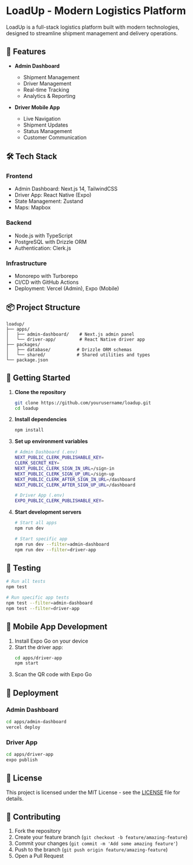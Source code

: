 # LoadUp - Modern Logistics Platform

LoadUp is a full-stack logistics platform built with modern technologies, designed to streamline shipment management and delivery operations.

## 🚀 Features

- **Admin Dashboard**
  - Shipment Management
  - Driver Management
  - Real-time Tracking
  - Analytics & Reporting

- **Driver Mobile App**
  - Live Navigation
  - Shipment Updates
  - Status Management
  - Customer Communication

## 🛠️ Tech Stack

### Frontend
- Admin Dashboard: Next.js 14, TailwindCSS
- Driver App: React Native (Expo)
- State Management: Zustand
- Maps: Mapbox

### Backend
- Node.js with TypeScript
- PostgreSQL with Drizzle ORM
- Authentication: Clerk.js

### Infrastructure
- Monorepo with Turborepo
- CI/CD with GitHub Actions
- Deployment: Vercel (Admin), Expo (Mobile)

## 📦 Project Structure

```
loadup/
├── apps/
│   ├── admin-dashboard/    # Next.js admin panel
│   └── driver-app/         # React Native driver app
├── packages/
│   ├── database/          # Drizzle ORM schemas
│   └── shared/            # Shared utilities and types
└── package.json
```

## 🚀 Getting Started

1. **Clone the repository**
   ```bash
   git clone https://github.com/yourusername/loadup.git
   cd loadup
   ```

2. **Install dependencies**
   ```bash
   npm install
   ```

3. **Set up environment variables**
   ```bash
   # Admin Dashboard (.env)
   NEXT_PUBLIC_CLERK_PUBLISHABLE_KEY=
   CLERK_SECRET_KEY=
   NEXT_PUBLIC_CLERK_SIGN_IN_URL=/sign-in
   NEXT_PUBLIC_CLERK_SIGN_UP_URL=/sign-up
   NEXT_PUBLIC_CLERK_AFTER_SIGN_IN_URL=/dashboard
   NEXT_PUBLIC_CLERK_AFTER_SIGN_UP_URL=/dashboard

   # Driver App (.env)
   EXPO_PUBLIC_CLERK_PUBLISHABLE_KEY=
   ```

4. **Start development servers**
   ```bash
   # Start all apps
   npm run dev

   # Start specific app
   npm run dev --filter=admin-dashboard
   npm run dev --filter=driver-app
   ```

## 🧪 Testing

```bash
# Run all tests
npm test

# Run specific app tests
npm test --filter=admin-dashboard
npm test --filter=driver-app
```

## 📱 Mobile App Development

1. Install Expo Go on your device
2. Start the driver app:
   ```bash
   cd apps/driver-app
   npm start
   ```
3. Scan the QR code with Expo Go

## 🚀 Deployment

### Admin Dashboard
```bash
cd apps/admin-dashboard
vercel deploy
```

### Driver App
```bash
cd apps/driver-app
expo publish
```

## 📝 License

This project is licensed under the MIT License - see the [LICENSE](LICENSE) file for details.

## 🤝 Contributing

1. Fork the repository
2. Create your feature branch (`git checkout -b feature/amazing-feature`)
3. Commit your changes (`git commit -m 'Add some amazing feature'`)
4. Push to the branch (`git push origin feature/amazing-feature`)
5. Open a Pull Request 